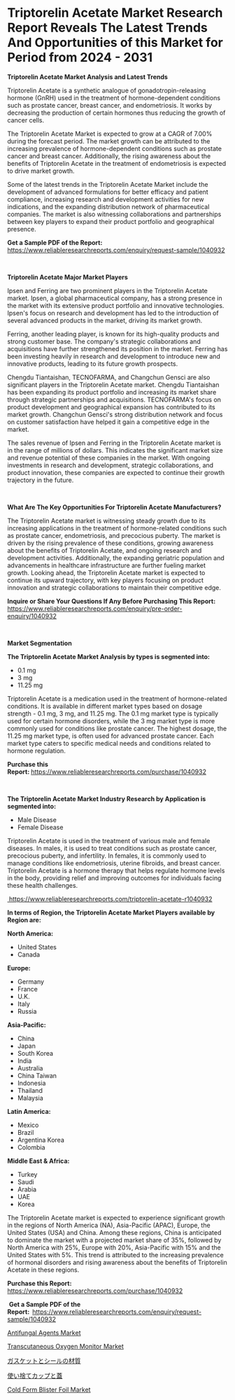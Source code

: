 <p><h1>Triptorelin Acetate Market Research Report Reveals The Latest Trends And Opportunities of this Market for Period from 2024 - 2031</h1></p><p><strong>Triptorelin Acetate Market Analysis and Latest Trends</strong></p>
<p><p>Triptorelin Acetate is a synthetic analogue of gonadotropin-releasing hormone (GnRH) used in the treatment of hormone-dependent conditions such as prostate cancer, breast cancer, and endometriosis. It works by decreasing the production of certain hormones thus reducing the growth of cancer cells.</p><p>The Triptorelin Acetate Market is expected to grow at a CAGR of 7.00% during the forecast period. The market growth can be attributed to the increasing prevalence of hormone-dependent conditions such as prostate cancer and breast cancer. Additionally, the rising awareness about the benefits of Triptorelin Acetate in the treatment of endometriosis is expected to drive market growth.</p><p>Some of the latest trends in the Triptorelin Acetate Market include the development of advanced formulations for better efficacy and patient compliance, increasing research and development activities for new indications, and the expanding distribution network of pharmaceutical companies. The market is also witnessing collaborations and partnerships between key players to expand their product portfolio and geographical presence.</p></p>
<p><strong>Get a Sample PDF of the Report:&nbsp;</strong> <a href="https://www.reliableresearchreports.com/enquiry/request-sample/1040932">https://www.reliableresearchreports.com/enquiry/request-sample/1040932</a></p>
<p>&nbsp;</p>
<p><strong>Triptorelin Acetate Major Market Players</strong></p>
<p><p>Ipsen and Ferring are two prominent players in the Triptorelin Acetate market. Ipsen, a global pharmaceutical company, has a strong presence in the market with its extensive product portfolio and innovative technologies. Ipsen's focus on research and development has led to the introduction of several advanced products in the market, driving its market growth.</p><p>Ferring, another leading player, is known for its high-quality products and strong customer base. The company's strategic collaborations and acquisitions have further strengthened its position in the market. Ferring has been investing heavily in research and development to introduce new and innovative products, leading to its future growth prospects.</p><p>Chengdu Tiantaishan, TECNOFARMA, and Changchun Gensci are also significant players in the Triptorelin Acetate market. Chengdu Tiantaishan has been expanding its product portfolio and increasing its market share through strategic partnerships and acquisitions. TECNOFARMA's focus on product development and geographical expansion has contributed to its market growth. Changchun Gensci's strong distribution network and focus on customer satisfaction have helped it gain a competitive edge in the market.</p><p>The sales revenue of Ipsen and Ferring in the Triptorelin Acetate market is in the range of millions of dollars. This indicates the significant market size and revenue potential of these companies in the market. With ongoing investments in research and development, strategic collaborations, and product innovation, these companies are expected to continue their growth trajectory in the future.</p></p>
<p>&nbsp;</p>
<p><strong>What Are The Key Opportunities For Triptorelin Acetate Manufacturers?</strong></p>
<p><p>The Triptorelin Acetate market is witnessing steady growth due to its increasing applications in the treatment of hormone-related conditions such as prostate cancer, endometriosis, and precocious puberty. The market is driven by the rising prevalence of these conditions, growing awareness about the benefits of Triptorelin Acetate, and ongoing research and development activities. Additionally, the expanding geriatric population and advancements in healthcare infrastructure are further fueling market growth. Looking ahead, the Triptorelin Acetate market is expected to continue its upward trajectory, with key players focusing on product innovation and strategic collaborations to maintain their competitive edge.</p></p>
<p><strong>Inquire or Share Your Questions If Any Before Purchasing This Report:</strong> <a href="https://www.reliableresearchreports.com/enquiry/pre-order-enquiry/1040932">https://www.reliableresearchreports.com/enquiry/pre-order-enquiry/1040932</a></p>
<p>&nbsp;</p>
<p><strong>Market Segmentation</strong></p>
<p><strong>The Triptorelin Acetate Market Analysis by types is segmented into:</strong></p>
<p><ul><li>0.1 mg</li><li>3 mg</li><li>11.25 mg</li></ul></p>
<p><p>Triptorelin Acetate is a medication used in the treatment of hormone-related conditions. It is available in different market types based on dosage strength - 0.1 mg, 3 mg, and 11.25 mg. The 0.1 mg market type is typically used for certain hormone disorders, while the 3 mg market type is more commonly used for conditions like prostate cancer. The highest dosage, the 11.25 mg market type, is often used for advanced prostate cancer. Each market type caters to specific medical needs and conditions related to hormone regulation.</p></p>
<p><strong>Purchase this Report:&nbsp;</strong><a href="https://www.reliableresearchreports.com/purchase/1040932">https://www.reliableresearchreports.com/purchase/1040932</a></p>
<p>&nbsp;</p>
<p><strong>The Triptorelin Acetate Market Industry Research by Application is segmented into:</strong></p>
<p><ul><li>Male Disease</li><li>Female Disease</li></ul></p>
<p><p>Triptorelin Acetate is used in the treatment of various male and female diseases. In males, it is used to treat conditions such as prostate cancer, precocious puberty, and infertility. In females, it is commonly used to manage conditions like endometriosis, uterine fibroids, and breast cancer. Triptorelin Acetate is a hormone therapy that helps regulate hormone levels in the body, providing relief and improving outcomes for individuals facing these health challenges.</p></p>
<p><a href="https://www.reliableresearchreports.com/triptorelin-acetate-r1040932">&nbsp;https://www.reliableresearchreports.com/triptorelin-acetate-r1040932</a></p>
<p><strong>In terms of Region, the Triptorelin Acetate Market Players available by Region are:</strong></p>
<p>
    <p> <strong> North America: </strong>
        <ul>
            <li>United States</li>
            <li>Canada</li>
        </ul>
        </p> 
    <p> <strong> Europe: </strong>
        <ul>
            <li>Germany</li>
            <li>France</li>
            <li>U.K.</li>
            <li>Italy</li>
            <li>Russia</li>
        </ul>
        </p> 
    <p> <strong> Asia-Pacific: </strong>
        <ul>
            <li>China</li>
            <li>Japan</li>
            <li>South Korea</li>
            <li>India</li>
            <li>Australia</li>
            <li>China Taiwan</li>
            <li>Indonesia</li>
            <li>Thailand</li>
            <li>Malaysia</li>
        </ul>
        </p> 
    <p> <strong> Latin America: </strong>
        <ul>
            <li>Mexico</li>
            <li>Brazil</li>
            <li>Argentina Korea</li>
            <li>Colombia</li>
        </ul>
        </p> 
    <p> <strong> Middle East & Africa: </strong>
        <ul>
            <li>Turkey</li>
            <li>Saudi</li>
            <li>Arabia</li>
            <li>UAE</li>
            <li>Korea</li>
        </ul>
    </p>
    </p>
<p><p>The Triptorelin Acetate market is expected to experience significant growth in the regions of North America (NA), Asia-Pacific (APAC), Europe, the United States (USA) and China. Among these regions, China is anticipated to dominate the market with a projected market share of 35%, followed by North America with 25%, Europe with 20%, Asia-Pacific with 15% and the United States with 5%. This trend is attributed to the increasing prevalence of hormonal disorders and rising awareness about the benefits of Triptorelin Acetate in these regions.</p></p>
<p><strong>Purchase this Report: </strong><a href="https://www.reliableresearchreports.com/purchase/1040932">https://www.reliableresearchreports.com/purchase/1040932</a></p>
<p>&nbsp;<strong>Get a Sample PDF of the Report:&nbsp;&nbsp;</strong><a href="https://www.reliableresearchreports.com/enquiry/request-sample/1040932">https://www.reliableresearchreports.com/enquiry/request-sample/1040932</a></p>
<p><strong></strong></p>
<p><p><a href="https://github.com/cameroneffertz/Market-Research-Report-List-1/blob/main/antifungal-agents-market.md">Antifungal Agents Market</a></p><p><a href="https://github.com/MyrticeDare2023/Market-Research-Report-List-1/blob/main/transcutaneous-oxygen-monitor-market.md">Transcutaneous Oxygen Monitor Market</a></p><p><a href="https://github.com/RodHoppe07/Market-Research-Report-List-1/blob/main/626805258078.md">ガスケットとシールの材質</a></p><p><a href="https://github.com/reliezer65/Market-Research-Report-List-1/blob/main/636023458079.md">使い捨てカップと蓋</a></p><p><a href="https://www.linkedin.com/pulse/decoding-cold-form-blister-foil-market-metrics-share-trends-growth-8qjde">Cold Form Blister Foil Market</a></p></p>